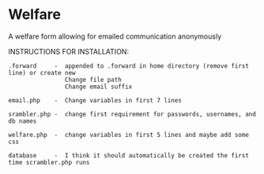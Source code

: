 # Welfare
A welfare form allowing for emailed communication anonymously

INSTRUCTIONS FOR INSTALLATION:

	.forward     -	appended to .forward in home directory (remove first line) or create new
					Change file path
					Change email suffix
	
	email.php    - 	Change variables in first 7 lines
	
	srambler.php - 	change first requirement for passwords, usernames, and db names
	
	welfare.php  - 	change variables in first 5 lines and maybe add some css
	
	database 	 -	I think it should automatically be created the first time scrambler.php runs